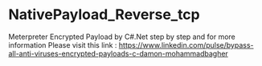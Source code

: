 # NativePayload_Reverse_tcp
Meterpreter Encrypted Payload by C#.Net
step by step and for more information Please visit this link : https://www.linkedin.com/pulse/bypass-all-anti-viruses-encrypted-payloads-c-damon-mohammadbagher
